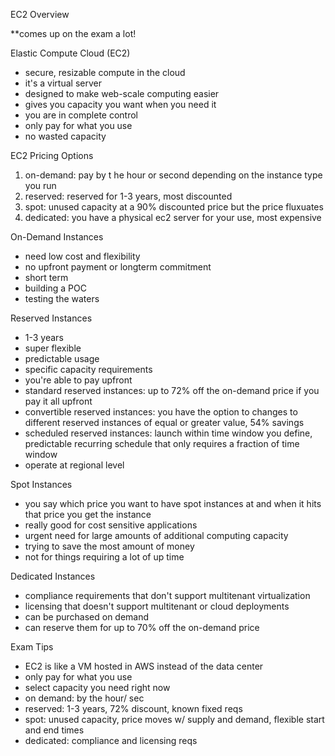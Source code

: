 EC2 Overview

**comes up on the exam a lot!

Elastic Compute Cloud (EC2)
- secure, resizable compute in the cloud
- it's a virtual server
- designed to make web-scale computing easier
- gives you capacity you want when you need it
- you are in complete control
- only pay for what you use
- no wasted capacity

EC2 Pricing Options
1. on-demand: pay by t he hour or second depending on the instance type you run
2. reserved: reserved for 1-3 years, most discounted
3. spot: unused capacity at a 90% discounted price but the price fluxuates
4. dedicated: you have a physical ec2 server for your use, most expensive

On-Demand Instances
- need low cost and flexibility
- no upfront payment or longterm commitment
- short term
- building a POC
- testing the waters

Reserved Instances
- 1-3 years
- super flexible
- predictable usage
- specific capacity requirements
- you're able to pay upfront
- standard reserved instances: up to 72% off the on-demand price if you pay it all upfront
- convertible reserved instances: you have the option to changes to different reserved instances of equal or greater value, 54% savings
- scheduled reserved instances: launch within time window you define, predictable recurring schedule that only requires a fraction of time window
- operate at regional level

Spot Instances
- you say which price you want to have spot instances at and when it hits that price you get the instance
- really good for cost sensitive applications
- urgent need for large amounts of additional computing capacity
- trying to save the most amount of money
- not for things requiring a lot of up time

Dedicated Instances
- compliance requirements that don't support multitenant virtualization
- licensing that doesn't support multitenant or cloud deployments
- can be purchased on demand
- can reserve them for up to 70% off the on-demand price

Exam Tips
- EC2 is like a VM hosted in AWS instead of the data center
- only pay for what you use
- select capacity you need right now
- on demand: by the hour/ sec
- reserved: 1-3 years, 72% discount, known fixed reqs
- spot: unused capacity, price moves w/ supply and demand, flexible start and end times
- dedicated: compliance and licensing reqs
